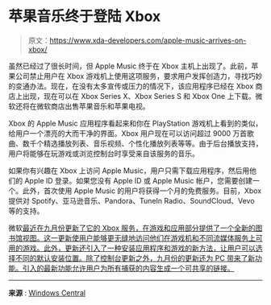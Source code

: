 # 苹果音乐终于登陆 Xbox

> 原文：<https://www.xda-developers.com/apple-music-arrives-on-xbox/>

虽然已经过了很长时间，但 Apple Music 终于在 Xbox 主机上出现了。此前，苹果公司禁止用户在 Xbox 游戏机上使用这项服务，要求用户发挥创造力，寻找巧妙的变通办法。现在，在没有太多宣传或压力的情况下，该应用程序已经在 Xbox 商店上出现，现在可以在 Xbox Series X、Xbox Series S 和 Xbox One 上下载。微软还将在微软商店出售苹果音乐和苹果电视。

Xbox 的 Apple Music 应用程序看起来和你在 PlayStation 游戏机上看到的类似，给用户一个漂亮的大而干净的界面。Xbox 用户现在可以访问超过 9000 万首歌曲、数千个精选播放列表、音乐视频、个性化播放列表等等。由于后台播放支持，用户将能够在玩游戏或浏览控制台时享受来自该服务的音乐。

如果你有兴趣在 Xbox 上访问 Apple Music，用户只需下载应用程序，然后用他们的 Apple ID 登录。如果您没有 Apple ID 或 Apple Music 帐户，您需要创建一个。此外，首次使用 Apple Music 的用户将获得一个月的免费服务。目前，Xbox 提供对 Spotify、亚马逊音乐、Pandora、TuneIn Radio、SoundCloud、Vevo 等的支持。

微软[最近在九月份更新了它的 Xbox 服务，在游戏和应用部分提供了一个全新的图书馆视图。这一更新使用户能够更无缝地访问他们在游戏机和不同流媒体服务上可用的游戏。此外，更新还引入了一种安装应用程序和游戏的新方法，让用户可以选择不同的默认安装位置。除了控制台更新之外，九月份的更新还为 PC 带来了新功能。引入的最新功能允许用户为所有捕获的内容生成一个可共享的链接。](https://www.xda-developers.com/xbox-september-update/)

* * *

**来源** : [Windows Central](https://www.windowscentral.com/gaming/xbox/apple-music-launches-new-app-for-xbox-consoles)